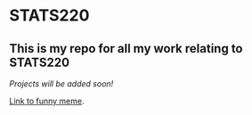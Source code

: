 # STATS220

## This is my repo for all my work relating to STATS220

*Projects will be added soon!*

[Link to funny meme](https://imgur.com/a/Wn1LXsc).

